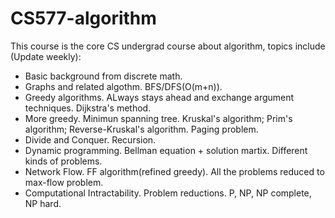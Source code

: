 # CS577-algorithm
This course is the core CS undergrad course about algorithm, topics include (Update weekly):
- Basic background from discrete math.
- Graphs and related algothm. BFS/DFS(O(m+n)).
- Greedy algorithms. ALways stays ahead and exchange argument techniques. Dijkstra's method.
- More greedy. Minimun spanning tree. Kruskal's algorithm; Prim's algorithm; Reverse-Kruskal's algorithm. Paging problem.
- Divide and Conquer. Recursion.
- Dynamic programming. Bellman equation + solution martix. Different kinds of problems.
- Network Flow. FF algorithm(refined greedy). All the problems reduced to max-flow problem.
- Computational Intractability. Problem reductions. P, NP, NP complete, NP hard.
